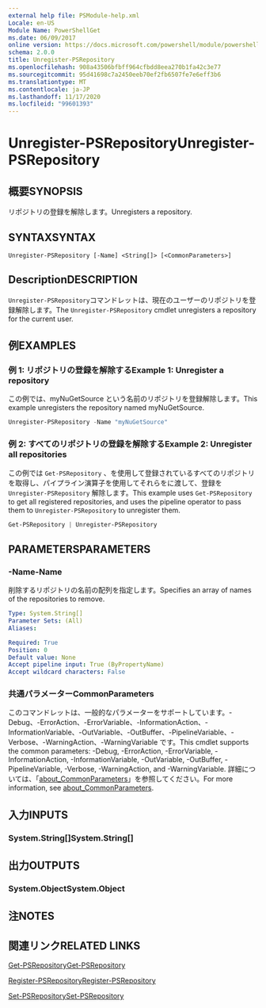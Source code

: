 ```yaml
---
external help file: PSModule-help.xml
Locale: en-US
Module Name: PowerShellGet
ms.date: 06/09/2017
online version: https://docs.microsoft.com/powershell/module/powershellget/unregister-psrepository?view=powershell-7.2&WT.mc_id=ps-gethelp
schema: 2.0.0
title: Unregister-PSRepository
ms.openlocfilehash: 908a43506bfbff964cfbdd8eea270b1fa42c3e77
ms.sourcegitcommit: 95d41698c7a2450eeb70ef2fb6507fe7e6eff3b6
ms.translationtype: MT
ms.contentlocale: ja-JP
ms.lasthandoff: 11/17/2020
ms.locfileid: "99601393"
---
```

# <span data-ttu-id="b8475-102">Unregister-PSRepository</span><span class="sxs-lookup"><span data-stu-id="b8475-102">Unregister-PSRepository</span></span>

## <span data-ttu-id="b8475-103">概要</span><span class="sxs-lookup"><span data-stu-id="b8475-103">SYNOPSIS</span></span>
<span data-ttu-id="b8475-104">リポジトリの登録を解除します。</span><span class="sxs-lookup"><span data-stu-id="b8475-104">Unregisters a repository.</span></span>

## <span data-ttu-id="b8475-105">SYNTAX</span><span class="sxs-lookup"><span data-stu-id="b8475-105">SYNTAX</span></span>

```
Unregister-PSRepository [-Name] <String[]> [<CommonParameters>]
```

## <span data-ttu-id="b8475-106">Description</span><span class="sxs-lookup"><span data-stu-id="b8475-106">DESCRIPTION</span></span>

<span data-ttu-id="b8475-107">`Unregister-PSRepository`コマンドレットは、現在のユーザーのリポジトリを登録解除します。</span><span class="sxs-lookup"><span data-stu-id="b8475-107">The `Unregister-PSRepository` cmdlet unregisters a repository for the current user.</span></span>

## <span data-ttu-id="b8475-108">例</span><span class="sxs-lookup"><span data-stu-id="b8475-108">EXAMPLES</span></span>

### <span data-ttu-id="b8475-109">例 1: リポジトリの登録を解除する</span><span class="sxs-lookup"><span data-stu-id="b8475-109">Example 1: Unregister a repository</span></span>

<span data-ttu-id="b8475-110">この例では、myNuGetSource という名前のリポジトリを登録解除します。</span><span class="sxs-lookup"><span data-stu-id="b8475-110">This example unregisters the repository named myNuGetSource.</span></span>

```powershell
Unregister-PSRepository -Name "myNuGetSource"
```

### <span data-ttu-id="b8475-111">例 2: すべてのリポジトリの登録を解除する</span><span class="sxs-lookup"><span data-stu-id="b8475-111">Example 2: Unregister all repositories</span></span>

<span data-ttu-id="b8475-112">この例では `Get-PSRepository` 、を使用して登録されているすべてのリポジトリを取得し、パイプライン演算子を使用してそれらをに渡して、登録を `Unregister-PSRepository` 解除します。</span><span class="sxs-lookup"><span data-stu-id="b8475-112">This example uses `Get-PSRepository` to get all registered repositories, and uses the pipeline operator to pass them to `Unregister-PSRepository` to unregister them.</span></span>

```powershell
Get-PSRepository | Unregister-PSRepository
```

## <span data-ttu-id="b8475-113">PARAMETERS</span><span class="sxs-lookup"><span data-stu-id="b8475-113">PARAMETERS</span></span>

### <span data-ttu-id="b8475-114">-Name</span><span class="sxs-lookup"><span data-stu-id="b8475-114">-Name</span></span>

<span data-ttu-id="b8475-115">削除するリポジトリの名前の配列を指定します。</span><span class="sxs-lookup"><span data-stu-id="b8475-115">Specifies an array of names of the repositories to remove.</span></span>

```yaml
Type: System.String[]
Parameter Sets: (All)
Aliases:

Required: True
Position: 0
Default value: None
Accept pipeline input: True (ByPropertyName)
Accept wildcard characters: False
```

### <span data-ttu-id="b8475-116">共通パラメーター</span><span class="sxs-lookup"><span data-stu-id="b8475-116">CommonParameters</span></span>

<span data-ttu-id="b8475-117">このコマンドレットは、一般的なパラメーターをサポートしています。-Debug、-ErrorAction、-ErrorVariable、-InformationAction、-InformationVariable、-OutVariable、-OutBuffer、-PipelineVariable、-Verbose、-WarningAction、-WarningVariable です。</span><span class="sxs-lookup"><span data-stu-id="b8475-117">This cmdlet supports the common parameters: -Debug, -ErrorAction, -ErrorVariable, -InformationAction, -InformationVariable, -OutVariable, -OutBuffer, -PipelineVariable, -Verbose, -WarningAction, and -WarningVariable.</span></span> <span data-ttu-id="b8475-118">詳細については、「[about_CommonParameters](https://go.microsoft.com/fwlink/?LinkID=113216)」を参照してください。</span><span class="sxs-lookup"><span data-stu-id="b8475-118">For more information, see [about_CommonParameters](https://go.microsoft.com/fwlink/?LinkID=113216).</span></span>

## <span data-ttu-id="b8475-119">入力</span><span class="sxs-lookup"><span data-stu-id="b8475-119">INPUTS</span></span>

### <span data-ttu-id="b8475-120">System.String[]</span><span class="sxs-lookup"><span data-stu-id="b8475-120">System.String[]</span></span>

## <span data-ttu-id="b8475-121">出力</span><span class="sxs-lookup"><span data-stu-id="b8475-121">OUTPUTS</span></span>

### <span data-ttu-id="b8475-122">System.Object</span><span class="sxs-lookup"><span data-stu-id="b8475-122">System.Object</span></span>

## <span data-ttu-id="b8475-123">注</span><span class="sxs-lookup"><span data-stu-id="b8475-123">NOTES</span></span>

## <span data-ttu-id="b8475-124">関連リンク</span><span class="sxs-lookup"><span data-stu-id="b8475-124">RELATED LINKS</span></span>

[<span data-ttu-id="b8475-125">Get-PSRepository</span><span class="sxs-lookup"><span data-stu-id="b8475-125">Get-PSRepository</span></span>](Get-PSRepository.md)

[<span data-ttu-id="b8475-126">Register-PSRepository</span><span class="sxs-lookup"><span data-stu-id="b8475-126">Register-PSRepository</span></span>](Register-PSRepository.md)

[<span data-ttu-id="b8475-127">Set-PSRepository</span><span class="sxs-lookup"><span data-stu-id="b8475-127">Set-PSRepository</span></span>](Set-PSRepository.md)
